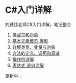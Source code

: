 # C#入门详解

刘铁锰老师C#入门详解，笔记整合

1. [类成员和对象](https://holychan.ltd/post/刘铁锰csharp语言入门详解1/)
2. [基本元素概览 类型](https://holychan.ltd/post/刘铁锰csharp语言入门详解2/)
3. [详解类型、变量与对象](https://holychan.ltd/post/刘铁锰csharp语言入门详解3/)
4. [方法的定义、调用和调试](https://holychan.ltd/post/刘铁锰csharp语言入门详解4/)
5. [操作符详解](https://holychan.ltd/post/刘铁锰csharp语言入门详解5/)
6. [表达式 语句详解](https://holychan.ltd/post/刘铁锰csharp语言入门详解6/)

更新中...
